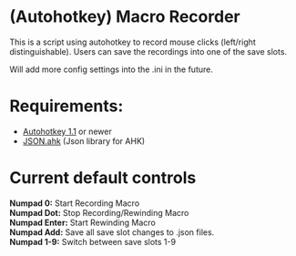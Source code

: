 # (Autohotkey) Macro Recorder
<p> This is a script using autohotkey to record mouse clicks (left/right distinguishable).
Users can save the recordings into one of the save slots.

Will add more config settings into the .ini in the future.
</p>

# Requirements:
<ul>
  <li><a href="https://www.autohotkey.com/">Autohotkey 1.1</a> or newer</li>
  <li><a href="https://github.com/cocobelgica/AutoHotkey-JSON">JSON.ahk</a> (Json library for AHK)</li>
</ul>

# Current default controls
<div>
  <strong>Numpad 0:</strong> Start Recording Macro <br>
  <strong>Numpad Dot:</strong> Stop Recording/Rewinding Macro  <br>
  <strong>Numpad Enter:</strong> Start Rewinding Macro <br>
  <strong>Numpad Add:</strong> Save all save slot changes to .json files. <br>
  <strong>Numpad 1-9:</strong> Switch between save slots 1-9 <br>
</div>
